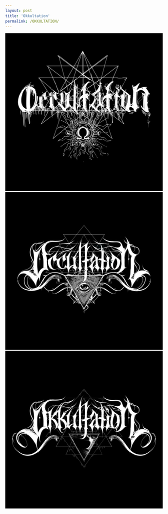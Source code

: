```yaml
---
layout: post
title: 'Okkultation'
permalink: /OKKULTATION/
---
```


<img src="..\assets\img\projects\Logos\okkultation1.jpg" alt="Step 1" width="600"/>
<img src="..\assets\img\projects\Logos\okkultation2.jpg" alt="Step 2" width="600"/>
<img src="..\assets\img\projects\Logos\okkultation3.jpg" alt="Step 3" width="600"/>
